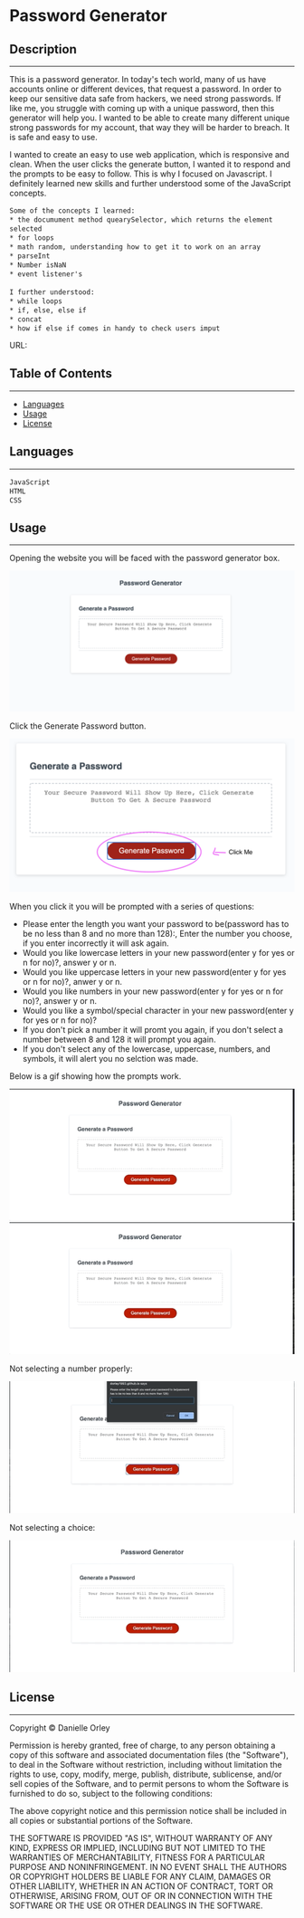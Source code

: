 # Password Generator

## Description
---
This is a password generator. In today's tech world, many of us have accounts online or different devices, that request a password. In order to keep our sensitive data safe from hackers, we need strong passwords. If like me, you struggle with coming up with a unique password, then this generator will help you. I wanted to be able to create many different unique strong passwords for my account, that way they will be harder to breach. It is safe and easy to use. 

I wanted to create an easy to use web application, which is responsive and clean. When the user clicks the generate button, I wanted it to respond and the prompts to be easy to follow. This is why I focused on Javascript. I definitely learned new skills and further understood some of the JavaScript concepts. 

    Some of the concepts I learned:
    * the documument method quearySelector, which returns the element selected
    * for loops
    * math random, understanding how to get it to work on an array
    * parseInt
    * Number isNaN
    * event listener's 
    
    I further understood:
    * while loops
    * if, else, else if
    * concat
    * how if else if comes in handy to check users imput

URL: 

## Table of Contents
---
* [Languages](#Languages)
* [Usage](#Usage)
* [License](#License)

## Languages
---
    JavaScript
    HTML
    CSS

## Usage
---
Opening the website you will be faced with the password generator box. 

![Main Page](assets/images/mainpage.png)

Click the Generate Password button.

![Main Page](assets/images/clickmebtn.png)

When you click it you will be prompted with a series of questions:
* Please enter the length you want your password to be(password has to be no less than 8 and no more than 128):, Enter the number you choose, if you enter incorrectly it will ask again. 
* Would you like lowercase letters in your new password(enter y for yes or n for no)?, answer y or n. 
* Would you like uppercase letters in your new password(enter y for yes or n for no)?, anwer y or n.
* Would you like numbers in your new password(enter y for yes or n for no)?, answer y or n.
* Would you like a symbol/special character in your new password(enter y for yes or n for no)?
* If you don't pick a number it will promt you again, if you don't select a number between 8 and 128 it will prompt you again.
* If you don't select any of the lowercase, uppercase, numbers, and symbols, it will alert you no selction was made. 

Below is a gif showing how the prompts work. 

 ![Main Page](assets/images/prompts.gif)
 <img src="assets/images/prompts.gif" width="img-fluid" height="img-fluid"/>

Not selecting a number properly: 

![Main Page](assets/images/wrong_numb.gif)

Not selecting a choice:

![Main Page](assets/images/noselections.gif)

## License
---
Copyright © Danielle Orley 

Permission is hereby granted, free of charge, to any person obtaining a copy of this software and associated documentation files (the "Software"), to deal in the Software without restriction, including without limitation the rights to use, copy, modify, merge, publish, distribute, sublicense, and/or sell copies of the Software, and to permit persons to whom the Software is furnished to do so, subject to the following conditions:

The above copyright notice and this permission notice shall be included in all copies or substantial portions of the Software.

THE SOFTWARE IS PROVIDED "AS IS", WITHOUT WARRANTY OF ANY KIND, EXPRESS OR IMPLIED, INCLUDING BUT NOT LIMITED TO THE WARRANTIES OF MERCHANTABILITY, FITNESS FOR A PARTICULAR PURPOSE AND NONINFRINGEMENT. IN NO EVENT SHALL THE AUTHORS OR COPYRIGHT HOLDERS BE LIABLE FOR ANY CLAIM, DAMAGES OR OTHER LIABILITY, WHETHER IN AN ACTION OF CONTRACT, TORT OR OTHERWISE, ARISING FROM, OUT OF OR IN CONNECTION WITH THE SOFTWARE OR THE USE OR OTHER DEALINGS IN THE SOFTWARE.

